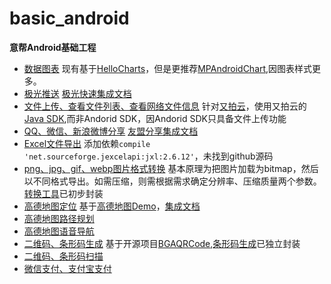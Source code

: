 # basic_android
**意帮Android基础工程**

- [数据图表](https://github.com/kamaslau/basic_android/blob/master/app/src/main/java/com/ybslux/android/fragment/FirstFragment.java) 现有基于[HelloCharts](https://github.com/lecho/hellocharts-android)，但是更推荐[MPAndroidChart](https://github.com/PhilJay/MPAndroidChart),因图表样式更多。
- [极光推送](https://github.com/kamaslau/basic_android/blob/master/app/src/main/java/com/ybslux/android/App.java) [极光快速集成文档](http://docs.jiguang.cn/jpush/client/Android/android_guide/)
- [文件上传、查看文件列表、查看网络文件信息](https://github.com/kamaslau/basic_android/blob/master/app/src/main/java/com/ybslux/android/activity/FileActivity.java) 针对[又拍云](http://docs.upyun.com/api/form_api/)，使用又拍云的[Java SDK](https://github.com/upyun/java-sdk),而非Andorid SDK，因Andorid SDK只具备文件上传功能
- [QQ、微信、新浪微博分享](https://github.com/kamaslau/basic_android/blob/master/app/src/main/java/com/ybslux/android/fragment/SecondFragment.java) [友盟分享集成文档](http://dev.umeng.com/social/android/quick-integration#3)
- [Excel文件导出](https://github.com/kamaslau/basic_android/blob/master/app/src/main/java/com/ybslux/android/activity/ExportExcelActivity.java)  添加依赖`compile 'net.sourceforge.jexcelapi:jxl:2.6.12'`，未找到github源码
- [png、jpg、gif、webp图片格式转换](https://github.com/kamaslau/basic_android/blob/master/app/src/main/java/com/ybslux/android/activity/ImageTransferActivity.java) 基本原理为把图片加载为bitmap，然后以不同格式导出。如需压缩，则需根据需求确定分辨率、压缩质量两个参数。[转换工具](https://github.com/kamaslau/basic_android/blob/master/app/src/main/java/com/ybslux/android/util/SaveBitmapUtil.java)已初步封装
- [高德地图定位](https://github.com/kamaslau/basic_android/blob/master/app/src/main/java/com/ybslux/android/activity/LocationActivity.java) 基于[高德地图Demo](http://lbs.amap.com/api/android-sdk/download/)，[集成文档](http://lbs.amap.com/api/android-sdk/guide/create-project/android-studio-create-project)
- [高德地图路径规划](https://github.com/kamaslau/basic_android/blob/master/app/src/main/java/com/ybslux/android/activity/RestRouteShowActivity.java)
- [高德地图语音导航](https://github.com/kamaslau/basic_android/blob/master/app/src/main/java/com/ybslux/android/activity/RouteNaviActivity.java)
- [二维码、条形码生成](https://github.com/kamaslau/basic_android/blob/master/app/src/main/java/com/ybslux/android/activity/QRCodeGenerateActivity.java) 基于开源项目[BGAQRCode](https://github.com/bingoogolapple/BGAQRCode-Android),[条形码生成](https://github.com/kamaslau/basic_android/blob/master/app/src/main/java/com/ybslux/android/util/RxBarCode.java)已独立封装
- [二维码、条形码扫描](https://github.com/kamaslau/basic_android/blob/master/app/src/main/java/com/ybslux/android/activity/QRCodeScanActivity.java)
- [微信支付、支付宝支付](https://github.com/kamaslau/basic_android/blob/develope/app/src/main/java/com/ybslux/android/activity/PayActivity.java)
